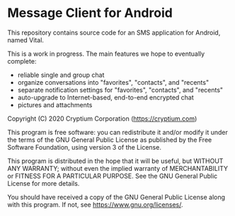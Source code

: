 Message Client for Android
==========================

This repository contains source code for an SMS application for Android,
named Vital.

This is a work in progress. The main features we hope to eventually complete:

* reliable single and group chat
* organize conversations into "favorites", "contacts", and "recents"
* separate notification settings for "favorites", "contacts", and "recents"
* auto-upgrade to Internet-based, end-to-end encrypted chat
* pictures and attachments

Copyright (C) 2020 Cryptium Corporation (https://cryptium.com)

This program is free software: you can redistribute it and/or modify
it under the terms of the GNU General Public License as published by
the Free Software Foundation, using version 3 of the License.

This program is distributed in the hope that it will be useful,
but WITHOUT ANY WARRANTY; without even the implied warranty of
MERCHANTABILITY or FITNESS FOR A PARTICULAR PURPOSE.  See the
GNU General Public License for more details.

You should have received a copy of the GNU General Public License
along with this program.  If not, see <https://www.gnu.org/licenses/>.
